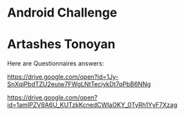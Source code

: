 # Android Challenge 
# Artashes Tonoyan

Here are Questionnaires answers:

https://drive.google.com/open?id=1Jy-SnXqjPbdTZU2euiw7FWgLNtTeciykDt7qPbB6NNg

https://drive.google.com/open?id=1amIPZV8A6U_KUTzkKcnedCWIaOKY_0TyRh1YyF7Xzag
